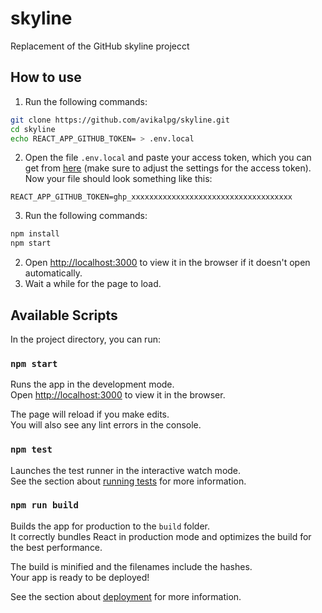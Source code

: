 # skyline
Replacement of the GitHub skyline projecct

## How to use
1. Run the following commands:
```sh
git clone https://github.com/avikalpg/skyline.git
cd skyline
echo REACT_APP_GITHUB_TOKEN= > .env.local
```
2. Open the file `.env.local` and paste your access token, which you can get from [here](https://github.com/settings/tokens/new?description=Skyline) (make sure to adjust the settings for the access token). <br>
Now your file should look something like this:
```
REACT_APP_GITHUB_TOKEN=ghp_xxxxxxxxxxxxxxxxxxxxxxxxxxxxxxxxxxxx
```
3. Run the following commands:
```sh
npm install
npm start
```
2. Open [http://localhost:3000](http://localhost:3000) to view it in the browser if it doesn't open automatically.
3. Wait a while for the page to load.

## Available Scripts

In the project directory, you can run:

### `npm start`

Runs the app in the development mode.\
Open [http://localhost:3000](http://localhost:3000) to view it in the browser.

The page will reload if you make edits.\
You will also see any lint errors in the console.

### `npm test`

Launches the test runner in the interactive watch mode.\
See the section about [running tests](https://facebook.github.io/create-react-app/docs/running-tests) for more information.

### `npm run build`

Builds the app for production to the `build` folder.\
It correctly bundles React in production mode and optimizes the build for the best performance.

The build is minified and the filenames include the hashes.\
Your app is ready to be deployed!

See the section about [deployment](https://facebook.github.io/create-react-app/docs/deployment) for more information.

